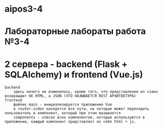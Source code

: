 # aipos3-4
# Лабораторные лабораты работа №3-4
# 2 сервера - backend (Flask + SQLAlchemy) и frontend (Vue.js)
	backend
		здесь ничего не изменилось, кроме того, что представления из views возвращают НЕ HTML, а JSON (ЭТО НАЗЫВАЕТСЯ REST АРХИТЕКТУРА)
	frontend
		файлик main - инициализируется приложение Vue
		в router.index находятся все пути, на которые может переходить пользователь и компонент, который при этом вызывается
		components - список всех компонентов, которые используются в приложении, каждый компонент представляет из себя html + js.
